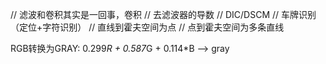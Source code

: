 // 滤波和卷积其实是一回事，卷积
	// 去滤波器的导数
	// DIC/DSCM
	// 车牌识别（定位+字符识别）
    // 直线到霍夫空间为点
	// 点到霍夫空间为多条直线


   RGB转换为GRAY: 0.299*R + 0.587*G + 0.114*B  ——> gray